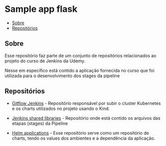 # Sample app flask

- [Sobre](#sobre)
- [Repositórios](#repositórios)

## Sobre
Esse repositório faz parte de um conjunto de repositórios relacionados ao projeto do curso de Jenkins da Udemy.

Nesse em específico está contido a aplicação fornecida no curso que foi utilizada para o desenvolvimento dos stages da pipeline

## Repositórios

- [Gitflow Jenkins](https://github.com/gcostacoelho/gitflow-jenkins) - Repositório responsável por subir o cluster Kubernetes e os charts utilizados no projeto usando o Kind.

- [Jenkins shared libraries](https://github.com/gcostacoelho/jenkins-shared-libraries) - Repositório onde está contido os arquivos das etapas (stages) da Pipeline

- [Helm applications](https://github.com/gcostacoelho/helm-applications) - Esse repositório serve como um repositório de charts, tendo os values dos ambientes e a dependência da aplicação.